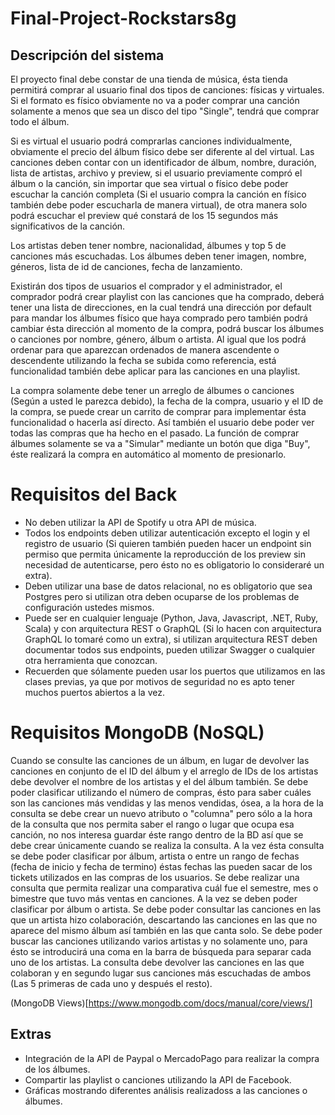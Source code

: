 # Final-Project-Rockstars8g

## Descripción del sistema
El proyecto final debe constar de una tienda de música, ésta tienda permitirá comprar al usuario final dos tipos de canciones: físicas y virtuales. Si el formato es físico obviamente no va a poder comprar una canción solamente a menos que sea un disco del tipo "Single", tendrá que comprar todo el álbum. 

Si es virtual el usuario podrá comprarlas canciones individualmente, obviamente el precio del álbum físico debe ser diferente al del virtual. Las canciones deben contar con un identificador de álbum, nombre, duración, lista de artistas, archivo y preview, si el usuario previamente compró el álbum o la canción, sin importar que sea virtual o físico debe poder escuchar la canción completa (Si el usuario compra la canción en físico también debe poder escucharla de manera virtual), de otra manera solo podrá escuchar el preview qué constará de los 15 segundos más significativos de la canción. 

Los artistas deben tener nombre, nacionalidad, álbumes y top 5 de canciones más escuchadas. Los álbumes deben tener imagen, nombre, géneros, lista de id de canciones, fecha de lanzamiento. 

Existirán dos tipos de usuarios el comprador y el administrador, el comprador podrá crear playlist con las canciones que ha comprado, deberá tener una lista de direcciones, en la cual tendrá una dirección por default para mandar los álbumes físico que haya comprado pero también podrá cambiar ésta dirección al momento de la compra, podrá buscar los álbumes o canciones por nombre, género, álbum o artista. Al igual que los podrá ordenar para que aparezcan ordenados de manera ascendente o descendente utilizando la fecha se subida como referencia, está funcionalidad también debe aplicar para las canciones en una playlist.

La compra solamente debe tener un arreglo de álbumes o canciones (Según a usted le parezca debido), la fecha de la compra, usuario y el ID de la compra, se puede crear un carrito de comprar para implementar ésta funcionalidad o hacerla así directo. Así también el usuario debe poder ver todas las compras que ha hecho en el pasado. La función de comprar álbumes solamente se va a "Simular" mediante un botón que diga "Buy", éste realizará la compra en automático al momento de presionarlo.

# Requisitos del Back
- No deben utilizar la API de Spotify u otra API de música.
- Todos los endpoints deben utilizar autenticación excepto el login y el registro de usuario (Si quieren también pueden hacer un endpoint sin permiso que permita únicamente la reproducción de los preview sin necesidad de autenticarse, pero ésto no es obligatorio lo consideraré un extra).
- Deben utilizar una base de datos relacional, no es obligatorio que sea Postgres pero si utilizan otra deben ocuparse de los problemas de configuración ustedes mismos.
- Puede ser en cualquier lenguaje (Python, Java, Javascript, .NET, Ruby, Scala) y con arquitectura REST o GraphQL (Si lo hacen con arquitectura GraphQL lo tomaré como un extra), si utilizan arquitectura REST deben documentar todos sus endpoints, pueden utilizar Swagger o cualquier otra herramienta que conozcan.
- Recuerden que sólamente pueden usar los puertos que utilizamos en las clases previas, ya que por motivos de seguridad no es apto tener muchos puertos abiertos a la vez.

# Requisitos MongoDB (NoSQL)
Cuando se consulte las canciones de un álbum, en lugar de devolver las canciones en conjunto de el ID del álbum y el arreglo de IDs de los artistas debe devolver el nombre de los artistas y el del álbum también.
Se debe poder clasificar utilizando el número de compras, ésto para saber cuáles son las canciones más vendidas y las menos vendidas, ósea, a la hora de la consulta se debe crear un nuevo atributo o "columna"  pero sólo a la hora de la consulta que nos permita saber el rango o lugar que ocupa esa canción, no nos interesa guardar éste rango dentro de la BD así que se debe crear únicamente cuando se realiza la consulta. A la vez ésta consulta se debe poder clasificar por álbum, artista o entre un rango de fechas (fecha de inicio y fecha de termino) éstas fechas las pueden sacar de los tickets utilizados en las compras de los usuarios.
Se debe realizar una consulta que permita realizar una comparativa cuál fue el semestre, mes o bimestre que tuvo más ventas en canciones. A la vez se deben poder clasificar por álbum o artista.
Se debe poder consultar las canciones en las que un artista hizo colaboración, descartando las canciones en las que no aparece del mismo álbum así también en las que canta solo.
Se debe poder buscar las canciones utilizando varios artistas y no solamente uno, para ésto se introducirá una coma en la barra de búsqueda para separar cada uno de los artistas. La consulta debe devolver las canciones en las que colaboran y en segundo lugar sus canciones más escuchadas de ambos (Las 5 primeras de cada uno y después el resto).

(MongoDB Views)[https://www.mongodb.com/docs/manual/core/views/]


## Extras
- Integración de la API de Paypal o MercadoPago para realizar la compra de los álbumes.
- Compartir las playlist o canciones utilizando la API de Facebook.
- Gráficas mostrando diferentes análisis realizadoss a las canciones o álbumes.
